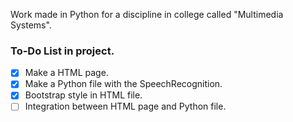 Work made in Python for a discipline in college called "Multimedia Systems".

### To-Do List in project.

- [x] Make a HTML page.
- [x] Make a Python file with the SpeechRecognition.
- [x] Bootstrap style in HTML file.
- [ ] Integration between HTML page and Python file.
